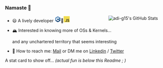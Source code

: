 ### Namaste 🙏

 <img align="right" alt="adi-g15's GitHub Stats" src="https://awesome-github-stats.azurewebsites.net/user-stats/adi-g15?cardType=level-alternate&Border=DD272700&Background=00000000&Text=607DA5" />

<p style="color:blue;font-size:18px;">
 
- 😃 A lively developer <img height="20" src="https://raw.githubusercontent.com/github/explore/80688e429a7d4ef2fca1e82350fe8e3517d3494d/topics/cpp/cpp.png">🤝<img height="20" src="https://raw.githubusercontent.com/github/explore/80688e429a7d4ef2fca1e82350fe8e3517d3494d/topics/javascript/javascript.png">

- 🏔 Interested in knowing more of OSs & Kernels... 
  
  and any unchartered territory that seems interesting
- 💬 How to reach me: [Mail](mailto:adityag.ug19.cs@nitp.ac.in) or DM me on [Linkedin](https://www.linkedin.com/in/adi-g15/) \/ [Twitter]("https://twitter.com/AdityaGupta150")
</a>

<!-- **Languages and Tools:**  

<code><img height="20" src="https://raw.githubusercontent.com/github/explore/80688e429a7d4ef2fca1e82350fe8e3517d3494d/topics/cpp/cpp.png"></code>
<code><img height="20" src="https://raw.githubusercontent.com/github/explore/80688e429a7d4ef2fca1e82350fe8e3517d3494d/topics/javascript/javascript.png"></code>
<code><img height="20" src="https://raw.githubusercontent.com/github/explore/80688e429a7d4ef2fca1e82350fe8e3517d3494d/topics/nodejs/nodejs.png"></code>
<code><img height="20" src="https://raw.githubusercontent.com/github/explore/80688e429a7d4ef2fca1e82350fe8e3517d3494d/topics/react/react.png"></code>
<code><img height="20" src="https://raw.githubusercontent.com/github/explore/80688e429a7d4ef2fca1e82350fe8e3517d3494d/topics/python/python.png"></code>
<code><img height="20" src="https://raw.githubusercontent.com/github/explore/80688e429a7d4ef2fca1e82350fe8e3517d3494d/topics/flask/flask.png"></code>
 -->
</p>
<!-- 
<img align="right" src="https://github-readme-stats.vercel.app/api?username=adi-g15&show_icons=true&count_private=true&include_all_commits=true" />
<img align="right" src="https://github-contribution-stats.vercel.app/api/?username=adi-g15" /> -->

A stat card to show off... _(actual fun is below this Readme ; )_

<!-- a href="https://awesome-github-stats.azurewebsites.net/index.html??cardType=level-alternate&Border=DD272700&Background=00000000&Text=607DA5"-->

<!--[![My Awesome Stats](https://awesome-github-stats.azurewebsites.net/user-stats/adi-g15?cardType=level-alternate&Border=DD272700&Background=00000000&Text=607DA5)](https://git.io/awesome-stats-card)-->
<!--![Github Trophies](https://github-profile-trophy.vercel.app/?username=adi-g15&column=8&title=MultiLanguage,Organizations,Repositories,Stars,Commits,Issues,PullRequest)-->
<!-- &title=MultiLanguage,Organizations,Repositories,Stars,Commits,Issues,PullRequest -->
